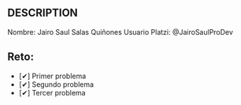 ## DESCRIPTION

Nombre: Jairo Saul Salas Quiñones
Usuario Platzi: @JairoSaulProDev

## Reto:

- [&#10004;] Primer problema
- [&#10004;] Segundo problema
- [&#10004;] Tercer problema
